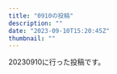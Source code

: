 ```yaml
---
title: "0910の投稿"
description: ""
date: "2023-09-10T15:20:45Z"
thumbnail: ""
---
```

20230910に行った投稿です。
<!--more-->
